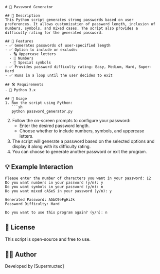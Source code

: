 ```
# 🔑 Password Generator

## 📜 Description
This Python script generates strong passwords based on user preferences. It allows customization of password length, inclusion of numbers, symbols, and mixed cases. The script also provides a difficulty rating for the generated password.

## 🚀 Features
- ✅ Generates passwords of user-specified length
- ✅ Option to include or exclude:
  - 🔠 Uppercase letters
  - 🔢 Numbers
  - 🔣 Special symbols
- ✅ Provides password difficulty rating: Easy, Medium, Hard, Super-Hard
- ✅ Runs in a loop until the user decides to exit

## 🛠️ Requirements
- 🐍 Python 3.x

## 📌 Usage
1. Run the script using Python:
   ```sh
   python password_generator.py
   ```
2. Follow the on-screen prompts to configure your password:
   - Enter the desired password length.
   - Choose whether to include numbers, symbols, and uppercase letters.
3. The script will generate a password based on the selected options and display it along with its difficulty rating.
4. You can choose to generate another password or exit the program.

## 💡 Example Interaction
```
Please enter the number of characters you want in your password: 12
Do you want numbers in your password (y/n): y
Do you want symbols in your password (y/n): n
Do you want mixed cASeS in your password (y/n): y

Generated Password: A5bC9eFgHiJk
Password Difficulty: Hard

Do you want to use this program again? (y/n): n
```

## 📜 License
This script is open-source and free to use.

## 👨‍💻 Author
Developed by [Supermuctec]
```
